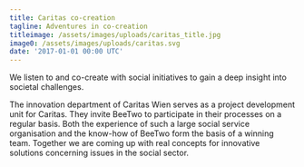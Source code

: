 ```yaml
---
title: Caritas co-creation
tagline: Adventures in co-creation
titleimage: /assets/images/uploads/caritas_title.jpg
image0: /assets/images/uploads/caritas.svg
date: '2017-01-01 00:00 UTC'
---
```


We listen to and co-create with social initiatives to gain a deep insight into societal challenges.

The innovation department of Caritas Wien serves as a project development unit for Caritas. 
They invite BeeTwo to participate in their processes on a regular basis. 
Both the experience of such a large social service organisation and the know-how of BeeTwo form the basis of a winning team. Together we are coming up with real concepts for innovative solutions concerning issues in the social sector.

 